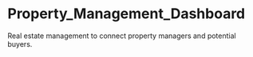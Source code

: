 # Property_Management_Dashboard
Real estate management to connect property managers and potential buyers.
